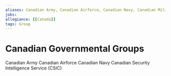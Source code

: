 ```yaml
---
aliases: Canadian Army, Canadian Airforce, Canadian Navy, Canadian Military, Canadian Security Intelligence Service, CSIC,
jobs:
allegiance: [[Canada]]
tags: Group
---
```

# Canadian Governmental Groups

Canadian Army
Canadian Airforce
Canadian Navy
Canadian Security Intelligence Service (CSIC)